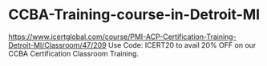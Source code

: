 # CCBA-Training-course-in-Detroit-MI
https://www.icertglobal.com/course/PMI-ACP-Certification-Training-Detroit-MI/Classroom/47/209    Use Code: ICERT20 to avail 20% OFF on our CCBA Certification Classroom Training.
